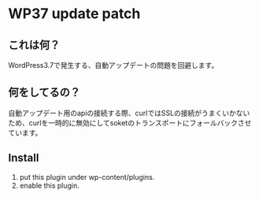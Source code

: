 # WP37 update patch

## これは何？
WordPress3.7で発生する、自動アップデートの問題を回避します。

## 何をしてるの？
自動アップデート用のapiの接続する際、curlではSSLの接続がうまくいかないため、curlを一時的に無効にしてsoketのトランスポートにフォールバックさせています。

## Install
1. put this plugin under wp-content/plugins.
2. enable this plugin.

